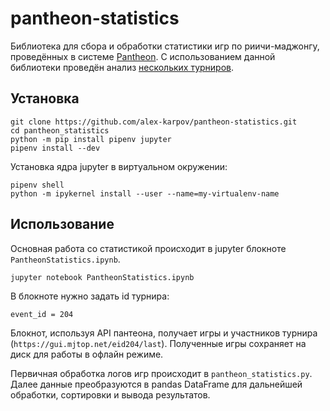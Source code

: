 # pantheon-statistics

Библиотека для сбора и обработки статистики игр по риичи-маджонгу, проведённых в системе [Pantheon](https://mjtop.net/). С использованием данной библиотеки проведён анализ [нескольких турниров](https://furiten.ru/index.php/category/статистика/).

## Установка

```
git clone https://github.com/alex-karpov/pantheon-statistics.git
cd pantheon_statistics
python -m pip install pipenv jupyter
pipenv install --dev
```

Установка ядра jupyter в виртуальном окружении:

```
pipenv shell
python -m ipykernel install --user --name=my-virtualenv-name
```

## Использование

Основная работа со статистикой происходит в jupyter блокноте `PantheonStatistics.ipynb`. 

```
jupyter notebook PantheonStatistics.ipynb
```

В блокноте нужно задать id турнира:

```
event_id = 204
```

Блокнот, используя API пантеона, получает игры и участников турнира (`https://gui.mjtop.net/eid204/last`). Полученные игры сохраняет на диск для работы в офлайн режиме.

Первичная обработка логов игр происходит в `pantheon_statistics.py`. Далее данные преобразуются в pandas DataFrame для дальнейшей обработки, сортировки и вывода результатов.